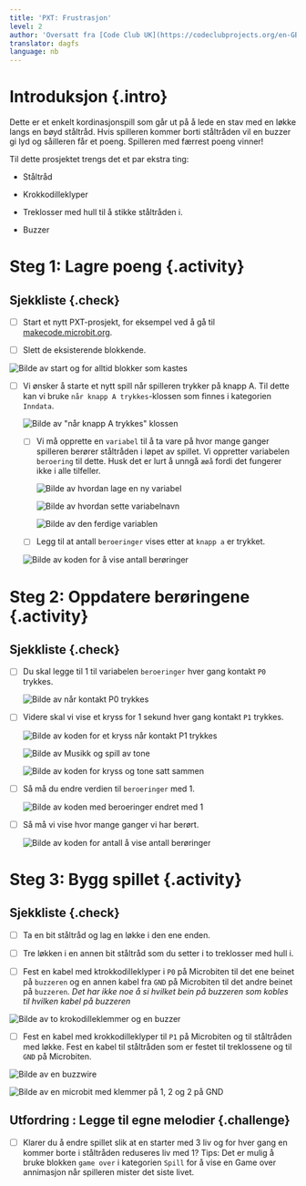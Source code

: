 ```yaml
---
title: 'PXT: Frustrasjon'
level: 2
author: 'Oversatt fra [Code Club UK](https://codeclubprojects.org/en-GB/microbit/frustration/)'
translator: dagfs
language: nb
---
```



# Introduksjon {.intro}

Dette er et enkelt kordinasjonspill som går ut på å lede en stav med en løkke
langs en bøyd ståltråd. Hvis spilleren kommer borti ståltråden vil en buzzer gi
lyd og såilleren får et poeng. Spilleren med færrest poeng vinner!

Til dette prosjektet trengs det et par ekstra ting:

- Ståltråd

- Krokkodilleklyper

- Treklosser med hull til å stikke ståltråden i.

- Buzzer


# Steg 1: Lagre poeng {.activity}

## Sjekkliste {.check}

- [ ] Start et nytt PXT-prosjekt, for eksempel ved å gå til
  [makecode.microbit.org](https://makecode.microbit.org/?lang=no).

- [ ] Slett de eksisterende blokkende.

 ![Bilde av start og for alltid blokker som kastes](slett_standard_blokker.png)

- [ ] Vi ønsker å starte et nytt spill når spilleren trykker på knapp A. Til
  dette kan vi bruke `når knapp A trykkes`-klossen som finnes i kategorien
  `Inndata`.

  ![Bilde av "når knapp A trykkes" klossen](naar_a_trykkes.png)

  - [ ] Vi må opprette en `variabel` til å ta vare på hvor mange ganger
    spilleren berører ståltråden i løpet av spillet. Vi oppretter variabelen
    `beroering` til dette. Husk det er lurt å unngå `æøå` fordi det fungerer
    ikke i alle tilfeller.

     ![Bilde av hvordan lage en ny variabel](lag_variabel_beroeringer.png)

     ![Bilde av hvordan sette variabelnavn](lag_variabel_beroeringer2.png)

     ![Bilde av den ferdige variablen](variabel_beroeringer.png)

   - [ ] Legg til at antall `beroeringer` vises etter at `knapp a` er trykket.

    ![Bilde av koden for å vise antall berøringer](vis_tall_beroeringer.png)  


# Steg 2: Oppdatere berøringene {.activity}

## Sjekkliste {.check}

- [ ] Du skal legge til 1 til variabelen `beroeringer` hver gang kontakt `P0`
      trykkes.

  ![Bilde av når kontakt P0 trykkes](kontakt_p0_trykkes.png)

- [ ] Videre skal vi vise et kryss for 1 sekund hver gang kontakt `P1` trykkes.

  ![Bilde av koden for et kryss når kontakt P1 trykkes](pin1_bilde.png)

  ![Bilde av Musikk og spill av tone](pin1_musikk.png)

  ![Bilde av koden for kryss og tone satt sammen](pin1_pause.png)

- [ ] Så må du endre verdien til `beroeringer` med 1.

  ![Bilde av koden med beroeringer endret med 1](endre_beroeringer.png)

- [ ] Så må vi vise hvor mange ganger vi har berørt.

  ![Bilde av koden for antall å vise antall berøringer](vis_beroeringer.png)


# Steg 3: Bygg spillet {.activity}

## Sjekkliste {.check}

- [ ] Ta en bit ståltråd og lag en løkke i den ene enden.

- [ ] Tre løkken i en annen bit ståltråd som du setter i to treklosser med hull
      i.

- [ ] Fest en kabel med ktrokkodilleklyper i `P0` på Microbiten til det ene
  beinet på `buzzeren` og en annen kabel fra `GND` på Microbiten til det andre
  beinet på `buzzeren`. *Det har ikke noe å si hvilket bein på buzzeren som
  kobles til hvilken kabel på buzzeren*

![Bilde av to krokodilleklemmer og en buzzer](buzzer.png)

- [ ] Fest en kabel med krokkodilleklyper til `P1` på Microbiten og til
  ståltråden med løkke. Fest en kabel til ståltråden som er festet til
  treklossene og til `GND` på Microbiten.

![Bilde av en buzzwire](buzzwire.png)

![Bilde av en microbit med klemmer på 1, 2 og 2 på GND](microbit.png)

## Utfordring : Legge til egne melodier {.challenge}

- [ ] Klarer du å endre spillet slik at en starter med 3 liv og for hver gang en
  kommer borte i ståltråden reduseres liv med 1? Tips: Det er mulig å bruke
  blokken `game over` i kategorien `Spill` for å vise en Game over annimasjon
  når spilleren mister det siste livet.
